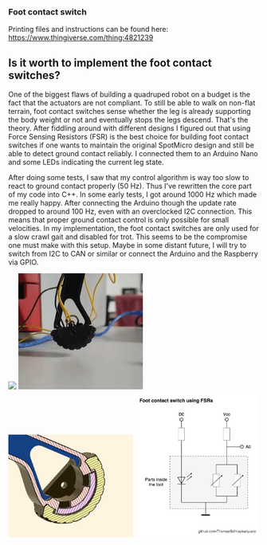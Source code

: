 ### Foot contact switch

Printing files and instructions can be found here:
https://www.thingiverse.com/thing:4821239

## Is it worth to implement the foot contact switches?
One of the biggest flaws of building a quadruped robot on a budget is the fact that the actuators are not compliant. To still be able to walk on non-flat terrain, foot contact switches sense whether the leg is already supporting the body weight or not and eventually stops the legs descend. That's the theory. After fiddling around with different designs I figured out that using Force Sensing Resistors (FSR) is the best choice for building foot contact switches if one wants to maintain the original SpotMicro design and still be able to detect ground contact reliably. I connected them to an Arduino Nano and some LEDs indicating the current leg state.

After doing some tests, I saw that my control algorithm is way too slow to react to ground contact properly (50 Hz). Thus I've rewritten the core part of my code into C++. In some early tests, I got around 1000 Hz which made me really happy. After connecting the Arduino though the update rate dropped to around 100 Hz, even with an overclocked I2C connection. This means that proper ground contact control is only possible for small velocities. In my implementation, the foot contact switches are only used for a slow crawl gait and disabled for trot. This seems to be the compromise one must make with this setup. Maybe in some distant future, I will try to switch from I2C to CAN or similar or connect the Arduino and the Raspberry via GPIO.


<img src="https://github.com/ThomasSchnapka/quaro/blob/master/media/foot_contact_switches_gait.gif?raw=true" width="250">
<img src="https://raw.githubusercontent.com/ThomasSchnapka/quaro/master/media/foot_contact_switches_test.gif" width="250">
<img src="https://raw.githubusercontent.com/ThomasSchnapka/quaro/master/Hardware/Foot_contact_switch/foot_sensor_crosssection.jpg" width="250">
<img src="https://raw.githubusercontent.com/ThomasSchnapka/quaro/master/Hardware/Foot_contact_switch/foot_sensor_scheme.png" width="250">
